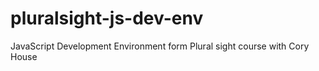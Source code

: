 # pluralsight-js-dev-env
JavaScript Development Environment form Plural sight course with Cory House
